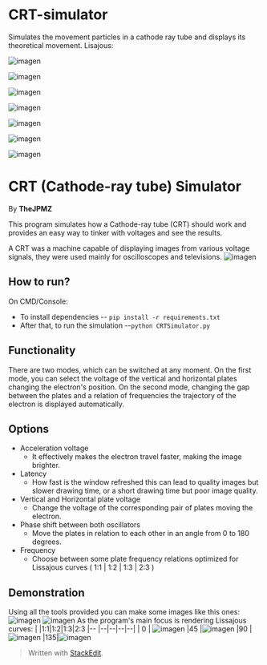 # CRT-simulator
Simulates the movement particles in a cathode ray tube and displays its theoretical movement.
Lisajous:

![imagen](https://user-images.githubusercontent.com/64183934/137262036-cd78e342-70db-46d2-ac0d-38b864be256e.png)

![imagen](https://user-images.githubusercontent.com/64183934/137265998-5786ea3a-9e3f-4abd-98cc-063c3f62969b.png)

![imagen](https://user-images.githubusercontent.com/64183934/137266479-6fced334-ce3e-4b0f-a56a-afe100454cc7.png)

![imagen](https://user-images.githubusercontent.com/64183934/137267000-09098f10-6f65-46b0-a27e-3b06ca005d23.png)

![imagen](https://user-images.githubusercontent.com/64183934/137267242-b98d7139-481e-4a2a-8a2c-9e66a9db0756.png)

![imagen](https://user-images.githubusercontent.com/64183934/137267535-71971f36-7c75-4d5b-8e28-de833066e801.png)

![imagen](https://user-images.githubusercontent.com/64183934/136323288-cd387f82-202b-4da9-a7cc-35b6f3069230.png)
# CRT (Cathode-ray tube) Simulator
By **TheJPMZ**

This program simulates how a Cathode-ray tube (CRT) should work and provides an easy way to tinker with voltages and see the results. 

A CRT was a machine capable of displaying images from various voltage signals, they were used mainly for oscilloscopes and televisions.
![imagen](https://user-images.githubusercontent.com/64183934/137262036-cd78e342-70db-46d2-ac0d-38b864be256e.png)

## How to run?
On CMD/Console:
- To install dependencies
-- ```pip install -r requirements.txt```
- After that, to run the simulation
--```python CRTSimulator.py```


## Functionality
There are two modes, which can be switched at any moment.
On the first mode, you can select the voltage of the vertical and horizontal plates changing the electron's position. 
On the second mode, changing the gap between the plates and a relation of frequencies the trajectory of the electron is displayed automatically.

## Options
- Acceleration voltage 
	- It effectively makes the electron travel faster, making the image brighter.
- Latency
	- How fast is the window refreshed this can lead to quality images but slower drawing time, or a short drawing time but poor image quality.
- Vertical and Horizontal plate voltage
	- Change the voltage of the corresponding pair of plates moving the electron.
- Phase shift between both oscillators
	- Move the plates in relation to each other in an angle from 0 to 180 degrees.
- Frequency
	- Choose between some plate frequency relations optimized for Lissajous curves ( 1:1 | 1:2 | 1:3 | 2:3 )

## Demonstration

Using all the tools provided you can make some images like this ones:
![imagen](https://user-images.githubusercontent.com/64183934/137262036-cd78e342-70db-46d2-ac0d-38b864be256e.png)
![imagen](https://user-images.githubusercontent.com/64183934/137265998-5786ea3a-9e3f-4abd-98cc-063c3f62969b.png)
As the program's main focus is rendering Lissajous curves:
|   |1:1|1:2|1:3|2:3
|-- |--|--|--|--|
| 0 |  ![imagen](https://user-images.githubusercontent.com/64183934/137266479-6fced334-ce3e-4b0f-a56a-afe100454cc7.png)
|45 |![imagen](https://user-images.githubusercontent.com/64183934/137267000-09098f10-6f65-46b0-a27e-3b06ca005d23.png)
|90 |
![imagen](https://user-images.githubusercontent.com/64183934/137267242-b98d7139-481e-4a2a-8a2c-9e66a9db0756.png)
|135|![imagen](https://user-images.githubusercontent.com/64183934/137267535-71971f36-7c75-4d5b-8e28-de833066e801.png)




> Written with [StackEdit](https://stackedit.io/).
